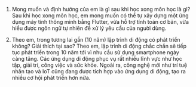 1. Mong muốn và định hướng của em là gì sau khi học xong môn học là gì?
Sau khi học xong môn học, em mong muốn có thể tự xây dựng một ứng dụng máy tính thông minh bằng Flutter, vừa hỗ trợ tính toán cơ bản, vừa hiểu được ngôn ngữ tự nhiên để xử lý yêu cầu của người dùng.

2. Theo em, trong tương lai gần (10 năm) lập trình di động có phát triển không? Giải thích tại sao?
Theo em, lập trình di động chắc chắn sẽ tiếp tục phát triển trong 10 năm tới vì nhu cầu sử dụng smartphone ngày càng tăng. Các ứng dụng di động phục vụ rất nhiều lĩnh vực như học tập, giải trí, công việc và sức khỏe. Ngoài ra, công nghệ mới như trí tuệ nhân tạo và IoT cũng đang được tích hợp vào ứng dụng di động, tạo ra nhiều cơ hội phát triển hơn nữa.
